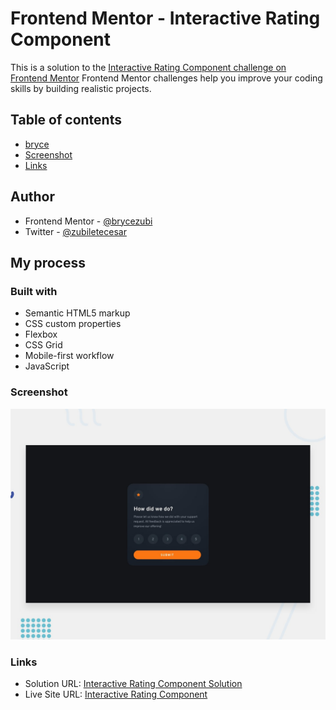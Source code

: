 # Frontend Mentor - Interactive Rating Component
This is a solution to the [Interactive Rating Component challenge on Frontend Mentor](https://www.frontendmentor.io/challenges/interactive-rating-component-koxpeBUmI/hub)
Frontend Mentor challenges help you improve your coding skills by building realistic projects. 

## Table of contents
- [bryce](#author)
- [Screenshot](#screenshot)
- [Links](#links)

## Author
- Frontend Mentor - [@brycezubi](https://www.frontendmentor.io/profile/brycezubi)
- Twitter - [@zubiletecesar](https://twitter.com/home)

## My process

### Built with

- Semantic HTML5 markup
- CSS custom properties
- Flexbox
- CSS Grid
- Mobile-first workflow
- JavaScript

### Screenshot

![Design preview for the Interactive Card Component coding challenge](https://github.com/brycezubi/Interactive-Rating/blob/main/design/desktop-preview.jpg)

### Links

- Solution URL: [Interactive Rating Component Solution](https://www.frontendmentor.io/solutions/interactive-rating-component-O5pqgAUfc-)
- Live Site URL: [Interactive Rating Component](https://brycezubi.github.io/Interactive-Rating/)

